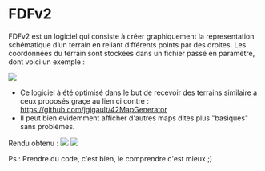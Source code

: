 # FDFv2
FDFv2 est un logiciel qui consiste à créer graphiquement la representation schématique d’un terrain en reliant différents points par des droites. Les coordonnées du terrain sont stockées dans un fichier passé en paramètre, dont voici un exemple :

<img src="http://i.imgur.com/wZQjNSb.png" align="center"/>

- Ce logiciel à été optimisé dans le but de recevoir des terrains similaire a ceux proposés graçe au lien ci contre :
https://github.com/jgigault/42MapGenerator
- Il peut bien evidemment afficher d'autres maps dites plus "basiques" sans problèmes.

Rendu obtenu :
<img src="http://i.imgur.com/8IFbSSG.jpg" />
<img src="http://i.imgur.com/UhGn7dK.jpg" />

Ps : Prendre du code, c'est bien, le comprendre c'est mieux ;)
